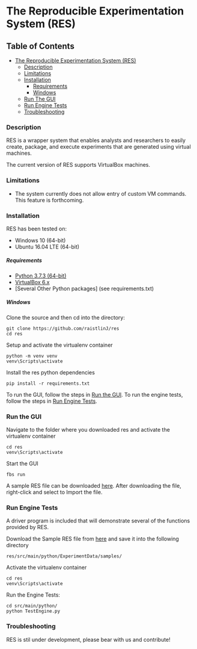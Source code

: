# The Reproducible Experimentation System (RES)
## Table of Contents
- [The Reproducible Experimentation System (RES)](#the-reproducible-experimentation-system-res)
    - [Description](#description)
    - [Limitations](#limitations)
    - [Installation](#installation)
        - [Requirements](#requirements)
        - [Windows](#windows)
    - [Run The GUI](#run-the-gui)
    - [Run Engine Tests](#run-engine-tests)
    - [Troubleshooting](#troubleshooting)

### Description
RES is a wrapper system that enables analysts and researchers to easily create, package, and execute experiments that are generated using virtual machines.

The current version of RES supports VirtualBox machines. 

### Limitations
* The system currently does not allow entry of custom VM commands. This feature is forthcoming.

### Installation
RES has been tested on:
* Windows 10 (64-bit)
* Ubuntu 16.04 LTE (64-bit)

##### Requirements
* [Python 3.7.3 (64-bit) ](https://www.python.org/downloads/release/python-373/)
* [VirtualBox 6.x](https://www.virtualbox.org/wiki/Downloads)
* [Several Other Python packages] (see requirements.txt)
##### Windows
Clone the source and then cd into the directory:
```
git clone https://github.com/raistlinJ/res
cd res
```
Setup and activate the virtualenv container
```
python -m venv venv
venv\Scripts\activate
```
Install the res python dependencies
```
pip install -r requirements.txt
```

To run the GUI, follow the steps in [Run the GUI](#run-the-gui).
To run the engine tests, follow the steps in [Run Engine Tests](#run-engine-tests).


### Run the GUI
Navigate to the folder where you downloaded res and activate the virtualenv container
```
cd res
venv\Scripts\activate
```
Start the GUI
```
fbs run
```
A sample RES file can be downloaded [here](http://bit.ly/2TtRLiX). After downloading the file, right-click and select to Import the file.

### Run Engine Tests
A driver program is included that will demonstrate several of the functions provided by RES.

Download the Sample RES file from [here](http://bit.ly/2TtRLiX) and save it into the following directory
```
res/src/main/python/ExperimentData/samples/
```
Activate the virtualenv container
```
cd res
venv\Scripts\activate
```
Run the Engine Tests:
```
cd src/main/python/
python TestEngine.py
```

### Troubleshooting

RES is stil under development, please bear with us and contribute!
